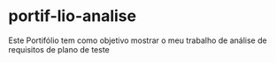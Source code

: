 # portif-lio-analise
Este Portifólio tem como objetivo mostrar o meu trabalho de análise de requisitos de plano de teste

